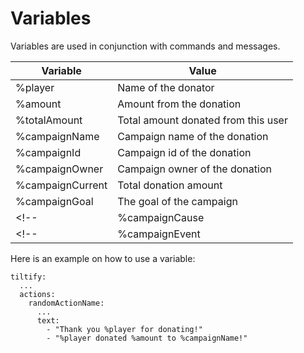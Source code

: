 Variables
=========

Variables are used in conjunction with commands and messages.

| Variable         | Value                               |
|------------------|-------------------------------------|
| %player          | Name of the donator                 |
| %amount          | Amount from the donation            |
| %totalAmount     | Total amount donated from this user |
| %campaignName    | Campaign name of the donation       |
| %campaignId      | Campaign id of the donation         |
| %campaignOwner   | Campaign owner of the donation      |
| %campaignCurrent | Total donation amount               |
| %campaignGoal    | The goal of the campaign            |
<!-- | %campaignCause   | Campaign cause of the donation      | -->
<!-- | %campaignEvent   | Campaign event of the donation      | -->

Here is an example on how to use a variable:

```
tiltify:
  ...
  actions:
    randomActionName:
      ...
      text:
	    - "Thank you %player for donating!"
	    - "%player donated %amount to %campaignName!"
```